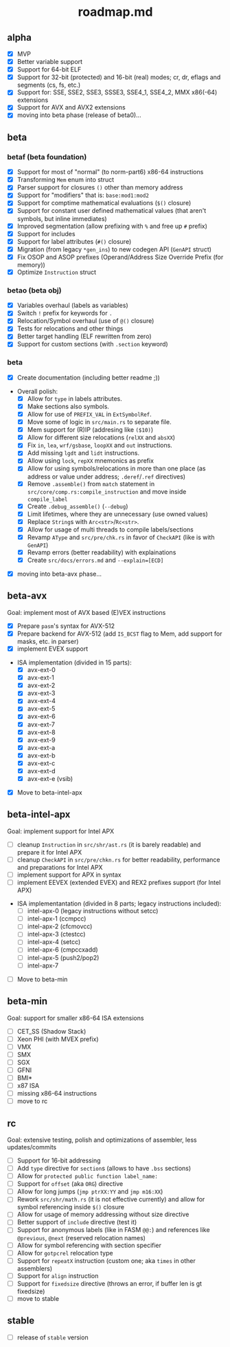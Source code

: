 <div align=center>
    <h1>roadmap.md</h1>
</div>

## alpha

- [x] MVP
- [x] Better variable support
- [x] Support for 64-bit ELF
- [x] Support for 32-bit (protected) and 16-bit (real) modes; cr, dr, eflags and segments (cs, fs, etc.)
- [x] Support for: SSE, SSE2, SSE3, SSSE3, SSE4_1, SSE4_2, MMX x86(-64) extensions
- [x] Support for AVX and AVX2 extensions
- [x] moving into beta phase (release of beta0)...

## beta

### betaf (beta foundation)

- [x] Support for most of "normal" (to norm-part6) x86-64 instructions
- [x] Transforming `Mem` enum into struct
- [x] Parser support for closures `()` other than memory address
- [x] Support for "modifiers" that is: `base:mod1:mod2`
- [x] Support for comptime mathematical evaluations (`$()` closure)
- [x] Support for constant user defined mathematical values (that aren't symbols, but inline immediates)
- [x] Improved segmentation (allow prefixing with `%` and free up `#` prefix)
- [x] Support for includes 
- [x] Support for label attributes (`#()` closure)
- [x] Migration (from legacy `*gen_ins`) to new codegen API (`GenAPI` struct)
- [x] Fix OSOP and ASOP prefixes (Operand/Address Size Override Prefix (for memory))
- [x] Optimize `Instruction` struct

### betao (beta obj)

- [x] Variables overhaul (labels as variables)
- [x] Switch `!` prefix for keywords for `.`
- [x] Relocation/Symbol overhaul (use of `@()` closure)
- [x] Tests for relocations and other things
- [x] Better target handling (ELF rewritten from zero)
- [x] Support for custom sections (with `.section` keyword)

### beta

- [x] Create documentation (including better readme ;))
- Overall polish:
    - [x] Allow for `type` in labels attributes.
    - [x] Make sections also symbols.
    - [x] Allow for use of `PREFIX_VAL` in `ExtSymbolRef`.
    - [x] Move some of logic in `src/main.rs` to separate file.
    - [x] Mem support for (R)IP (addresing like `($10)`)
    - [x] Allow for different size relocations (`relXX` and `absXX`)
    - [x] Fix `in`, `lea`, `wrf/gsbase`, `loopXX` and `out` instructions.
    - [x] Add missing `lgdt` and `lidt` instructions.
    - [x] Allow using `lock`, `repXX` mnemonics as prefix
    - [x] Allow for using symbols/relocations in more than one place (as address or value under address; `.deref`/`.ref` directives)
    - [x] Remove `.assemble()` from `match` statement in `src/core/comp.rs:compile_instruction` and move inside `compile_label`
    - [x] Create `.debug_assemble()` (`--debug`)
    - [x] Limit lifetimes, where they are unnecessary (use owned values)
    - [x] Replace `String`s with `Arc<str>`/`Rc<str>`.
    - [x] Allow for usage of multi threads to compile labels/sections
    - [x] Revamp `AType` and `src/pre/chk.rs` in favor of `CheckAPI` (like is with `GenAPI`)
    - [x] Revamp errors (better readability) with explainations
    - [x] Create `src/docs/errors.md` and `--explain=[ECD]`
- [x] moving into beta-avx phase...

## beta-avx

Goal: implement most of AVX based (E)VEX instructions

- [x] Prepare `pasm`'s syntax for AVX-512
- [x] Prepare backend for AVX-512 (add `IS_BCST` flag to Mem, add support for masks, etc. in parser)
- [x] implement EVEX support
- ISA implementation (divided in 15 parts):
    - [x] avx-ext-0
    - [x] avx-ext-1
    - [x] avx-ext-2
    - [x] avx-ext-3
    - [x] avx-ext-4
    - [x] avx-ext-5
    - [x] avx-ext-6
    - [x] avx-ext-7
    - [x] avx-ext-8
    - [x] avx-ext-9
    - [x] avx-ext-a
    - [x] avx-ext-b
    - [x] avx-ext-c
    - [x] avx-ext-d
    - [x] avx-ext-e (vsib)
- [x] Move to beta-intel-apx

## beta-intel-apx

Goal: implement support for Intel APX

- [ ] cleanup `Instruction` in `src/shr/ast.rs` (it is barely readable) and prepare it for Intel APX
- [ ] cleanup `CheckAPI` in `src/pre/chkn.rs` for better readability, performance and preparations for Intel APX
- [ ] implement support for APX in syntax
- [ ] implement EEVEX (extended EVEX) and REX2 prefixes support (for Intel APX)
- ISA implementantation (divided in 8 parts; legacy instructions included):
    - [ ] intel-apx-0 (legacy instructions without setcc)
    - [ ] intel-apx-1 (ccmpcc)
    - [ ] intel-apx-2 (cfcmovcc)
    - [ ] intel-apx-3 (ctestcc)
    - [ ] intel-apx-4 (setcc)
    - [ ] intel-apx-6 (cmpccxadd)
    - [ ] intel-apx-5 (push2/pop2)
    - [ ] intel-apx-7
- [ ] Move to beta-min

## beta-min

Goal: support for smaller x86-64 ISA extensions

- [ ] CET_SS (Shadow Stack)
- [ ] Xeon PHI (with MVEX prefix)
- [ ] VMX
- [ ] SMX
- [ ] SGX
- [ ] GFNI
- [ ] BMI*
- [ ] x87 ISA
- [ ] missing x86-64 instructions
- [ ] move to rc

## rc

Goal: extensive testing, polish and optimizations of assembler, less updates/commits

- [ ] Support for 16-bit addressing
- [ ] Add `type` directive for `section`s (allows to have `.bss` sections)
- [ ] Allow for `protected public function label_name:`
- [ ] Support for `offset` (aka `ORG`) directive
- [ ] Allow for long jumps (`jmp ptrXX:YY` and `jmp m16:XX`)
- [ ] Rework `src/shr/math.rs` (it is not effective currently) and allow for symbol referencing inside `$()` closure
- [ ] Allow for usage of memory addressing without size directive
- [ ] Better support of `include` directive (test it)
- [ ] Support for anonymous labels (like in FASM `@@:`) and references like `@previous`, `@next` (reserved relocation names)
- [ ] Allow for symbol referencing with section specifier
- [ ] Allow for `gotpcrel` relocation type
- [ ] Support for `repeatX` instruction (custom one; aka `times` in other assemblers)
- [ ] Support for `align` instruction
- [ ] Support for `fixedsize` directive (throws an error, if buffer len is gt fixedsize)
- [ ] move to stable

## stable

- [ ] release of `stable` version
